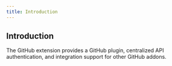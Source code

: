 ```yaml
---
title: Introduction 
---
```


## Introduction

The GitHub extension provides a GitHub plugin, centralized API authentication, and integration support for other GitHub addons. 

